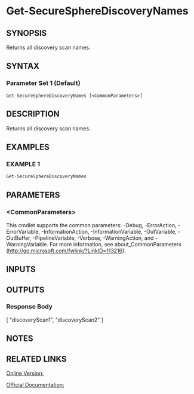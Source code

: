 ﻿# Get-SecureSphereDiscoveryNames

## SYNOPSIS
Returns all discovery scan names.

## SYNTAX

### Parameter Set 1 (Default)
```
Get-SecureSphereDiscoveryNames [<CommonParameters>]
```

## DESCRIPTION
Returns all discovery scan names.

## EXAMPLES

### EXAMPLE 1

```powershell
Get-SecureSphereDiscoveryNames
```

## PARAMETERS

### \<CommonParameters\>
This cmdlet supports the common parameters: -Debug, -ErrorAction, -ErrorVariable, -InformationAction, -InformationVariable, -OutVariable, -OutBuffer, -PipelineVariable, -Verbose, -WarningAction, and -WarningVariable. For more information, see about_CommonParameters (http://go.microsoft.com/fwlink/?LinkID=113216).

## INPUTS

## OUTPUTS

### Response Body
[
"discoveryScan1",
"discoveryScan2"
]

## NOTES

## RELATED LINKS

[Online Version:](https://github.com/akshinmustafayev/SecureSpherePS/tree/master/Documentation)

[Official Documentation:](https://docs.imperva.com/bundle/v13.6-api-reference-guide/page/70896.htm)



